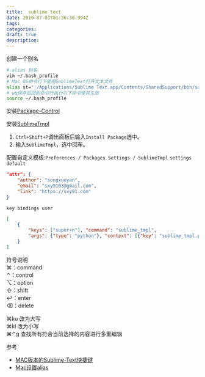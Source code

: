 ```yaml
---
title:  sublime text
date: 2019-07-03T01:36:38.994Z
tags: 
categories:
draft: true
description: 
---
```



创建一个别名
```bash
# alias 别名
vim ~/.bash_profile
# Mac OS命令行下使用SublimeText打开文本文件
alias st="'/Applications/Sublime Text.app/Contents/SharedSupport/bin/subl'"
# wq保存后回到命令行执行以下命令使其生效
source ~/.bash_profile
```

安装[Package-Control](https://packagecontrol.io/installation#st3) 

安装[SublimeTmpl](https://github.com/kairyou/SublimeTmpl)

1. `Ctrl+Shift+P`调出面板后输入`Install Package`选中。 
2. 输入`SublimeTmpl`，选中回车。


配置自定义模板:`Preferences / Packages Settings / SublimeTmpl`
`settings default`
```json
"attr": {
    "author": "songxueyan",
    "email": "sxy9103@gmail.com",
    "link": "https://sxy91.com"
}
```

`key bindings user`
```json
[
    {
        "keys": ["super+n"], "command": "sublime_tmpl",
        "args": {"type": "python"}, "context": [{"key": "sublime_tmpl.python"}]
    }
]
```


符号说明  
⌘：command   
⌃：control  
⌥：option  
⇧：shift   
↩：enter   
⌫：delete 

⌘ku 改为大写  
⌘kl 改为小写  
⌘⌃g 查找所有符合当前选择的内容进行多重编辑  


参考  

- [MAC版本的Sublime-Text快捷键](https://www.zhihu.com/question/39190896/answer/117536300)
- [Mac设置alias](https://blog.csdn.net/XIAO_XIAO_C/article/details/73162525)